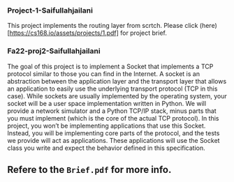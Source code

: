 ### Project-1-Saifullahjailani
This project implements the routing layer from scrtch. 
Please click (here)[https://cs168.io/assets/projects/1.pdf] for project brief. 

### Fa22-proj2-Saifullahjailani

The goal of this project is to implement a Socket that implements a TCP protocol similar to those you can find in the Internet. A socket is an abstraction between the application layer and the transport layer that allows an application to easily use the underlying transport protocol (TCP in this case). While sockets are usually implemented by the operating system, your socket will be a user space implementation written in Python. We will provide a network simulator and a Python TCP/IP stack, minus parts that you must implement (which is the core of the actual TCP protocol). In this project, you won’t be implementing applications that use this Socket. Instead, you will be implementing core parts of the protocol, and the tests we provide will act as applications. These applications will use the Socket class you write and expect the behavior defined in this specification.


## Refere to the `Brief.pdf` for more info. 

